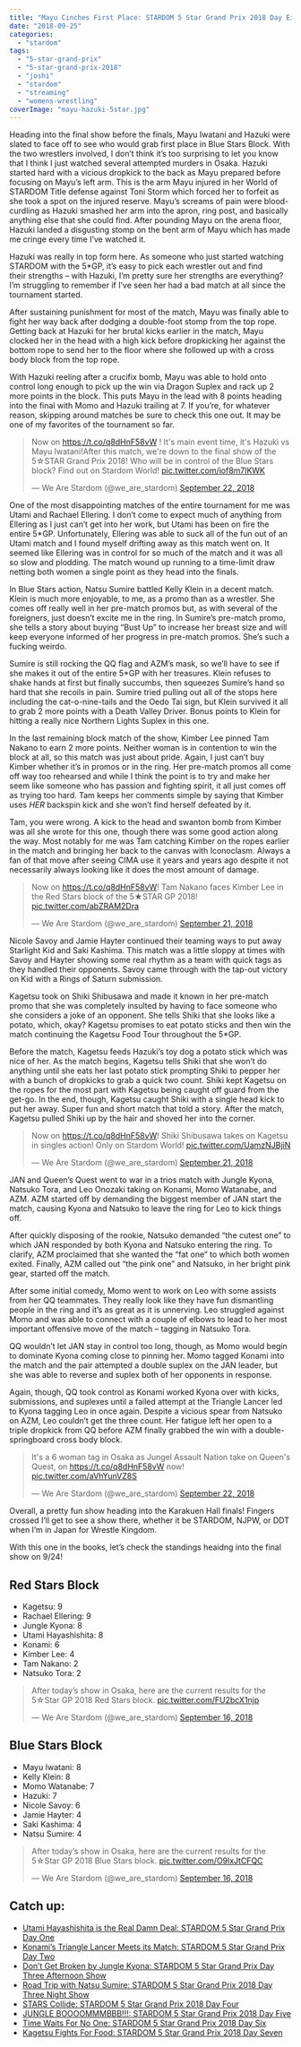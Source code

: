 ```yaml
---
title: "Mayu Cinches First Place: STARDOM 5 Star Grand Prix 2018 Day Eight"
date: "2018-09-25"
categories: 
  - "stardom"
tags: 
  - "5-star-grand-prix"
  - "5-star-grand-prix-2018"
  - "joshi"
  - "stardom"
  - "streaming"
  - "womens-wrestling"
coverImage: "mayu-hazuki-5star.jpg"
---
```


Heading into the final show before the finals, Mayu Iwatani and Hazuki were slated to face off to see who would grab first place in Blue Stars Block. With the two wrestlers involved, I don’t think it’s too surprising to let you know that I think I just watched several attempted murders in Osaka. Hazuki started hard with a vicious dropkick to the back as Mayu prepared before focusing on Mayu’s left arm. This is the arm Mayu injured in her World of STARDOM Title defense against Toni Storm which forced her to forfeit as she took a spot on the injured reserve. Mayu’s screams of pain were blood-curdling as Hazuki smashed her arm into the apron, ring post, and basically anything else that she could find. After pounding Mayu on the arena floor, Hazuki landed a disgusting stomp on the bent arm of Mayu which has made me cringe every time I’ve watched it.

Hazuki was really in top form here. As someone who just started watching STARDOM with the 5\*GP, it’s easy to pick each wrestler out and find their strengths – with Hazuki, I’m pretty sure her strengths are everything? I’m struggling to remember if I’ve seen her had a bad match at all since the tournament started.

After sustaining punishment for most of the match, Mayu was finally able to fight her way back after dodging a double-foot stomp from the top rope. Getting back at Hazuki for her brutal kicks earlier in the match, Mayu clocked her in the head with a high kick before dropkicking her against the bottom rope to send her to the floor where she followed up with a cross body block from the top rope.

With Hazuki reeling after a crucifix bomb, Mayu was able to hold onto control long enough to pick up the win via Dragon Suplex and rack up 2 more points in the block. This puts Mayu in the lead with 8 points heading into the final with Momo and Hazuki trailing at 7. If you’re, for whatever reason, skipping around matches be sure to check this one out. It may be one of my favorites of the tournament so far.

<blockquote class="twitter-tweet" data-width="550" data-dnt="true"><p lang="en" dir="ltr">Now on <a href="https://t.co/q8dHnF58vW">https://t.co/q8dHnF58vW</a> ! It's main event time, it's Hazuki vs Mayu Iwatani!After this match, we're down to the final show of the 5☆STAR Grand Prix 2018! Who will be in control of the Blue Stars block? Find out on Stardom World! <a href="https://t.co/iof8m7lKWK">pic.twitter.com/iof8m7lKWK</a></p><p>— We Are Stardom (@we_are_stardom) <a href="https://twitter.com/we_are_stardom/status/1043583295110303744?ref_src=twsrc%5Etfw">September 22, 2018</a></p></blockquote>

<script async src="https://platform.twitter.com/widgets.js" charset="utf-8"></script>

One of the most disappointing matches of the entire tournament for me was Utami and Rachael Ellering. I don’t come to expect much of anything from Ellering as I just can’t get into her work, but Utami has been on fire the entire 5\*GP. Unfortunately, Ellering was able to suck all of the fun out of an Utami match and I found myself drifting away as this match went on. It seemed like Ellering was in control for so much of the match and it was all so slow and plodding. The match wound up running to a time-limit draw netting both women a single point as they head into the finals.

In Blue Stars action, Natsu Sumire battled Kelly Klein in a decent match. Klein is much more enjoyable, to me, as a promo than as a wrestler. She comes off really well in her pre-match promos but, as with several of the foreigners, just doesn’t excite me in the ring. In Sumire’s pre-match promo, she tells a story about buying “Bust Up” to increase her breast size and will keep everyone informed of her progress in pre-match promos. She’s such a fucking weirdo.

Sumire is still rocking the QQ flag and AZM’s mask, so we’ll have to see if she makes it out of the entire 5\*GP with her treasures. Klein refuses to shake hands at first but finally succumbs, then squeezes Sumire’s hand so hard that she recoils in pain. Sumire tried pulling out all of the stops here including the cat-o-nine-tails and the Oedo Tai sign, but Klein survived it all to grab 2 more points with a Death Valley Driver. Bonus points to Klein for hitting a really nice Northern Lights Suplex in this one.

In the last remaining block match of the show, Kimber Lee pinned Tam Nakano to earn 2 more points. Neither woman is in contention to win the block at all, so this match was just about pride. Again, I just can’t buy Kimber whether it’s in promos or in the ring. Her pre-match promos all come off way too rehearsed and while I think the point is to try and make her seem like someone who has passion and fighting spirit, it all just comes off as trying too hard. Tam keeps her comments simple by saying that Kimber uses _HER_ backspin kick and she won’t find herself defeated by it.

Tam, you were wrong. A kick to the head and swanton bomb from Kimber was all she wrote for this one, though there was some good action along the way. Most notably for me was Tam catching Kimber on the ropes earlier in the match and bringing her back to the canvas with Iconoclasm. Always a fan of that move after seeing CIMA use it years and years ago despite it not necessarily always looking like it does the most amount of damage.

<blockquote class="twitter-tweet" data-width="550" data-dnt="true"><p lang="en" dir="ltr">Now on <a href="https://t.co/q8dHnF58vW">https://t.co/q8dHnF58vW</a>! Tam Nakano faces Kimber Lee in the Red Stars block of the 5★STAR GP 2018! <a href="https://t.co/abZRAM2Dra">pic.twitter.com/abZRAM2Dra</a></p><p>— We Are Stardom (@we_are_stardom) <a href="https://twitter.com/we_are_stardom/status/1043035330444587010?ref_src=twsrc%5Etfw">September 21, 2018</a></p></blockquote>

<script async src="https://platform.twitter.com/widgets.js" charset="utf-8"></script>

Nicole Savoy and Jamie Hayter continued their teaming ways to put away Starlight Kid and Saki Kashima. This match was a little sloppy at times with Savoy and Hayter showing some real rhythm as a team with quick tags as they handled their opponents. Savoy came through with the tap-out victory on Kid with a Rings of Saturn submission.

Kagetsu took on Shiki Shibusawa and made it known in her pre-match promo that she was completely insulted by having to face someone who she considers a joke of an opponent. She tells Shiki that she looks like a potato, which, okay? Kagetsu promises to eat potato sticks and then win the match continuing the Kagetsu Food Tour throughout the 5\*GP.

Before the match, Kagetsu feeds Hazuki’s toy dog a potato stick which was nice of her. As the match begins, Kagetsu tells Shiki that she won’t do anything until she eats her last potato stick prompting Shiki to pepper her with a bunch of dropkicks to grab a quick two count. Shiki kept Kagetsu on the ropes for the most part with Kagetsu being caught off guard from the get-go. In the end, though, Kagetsu caught Shiki with a single head kick to put her away. Super fun and short match that told a story. After the match, Kagetsu pulled Shiki up by the hair and shoved her into the corner.

<blockquote class="twitter-tweet" data-width="550" data-dnt="true"><p lang="en" dir="ltr">Now on <a href="https://t.co/q8dHnF58vW">https://t.co/q8dHnF58vW</a>! Shiki Shibusawa takes on Kagetsu in singles action! Only on Stardom World! <a href="https://t.co/UamzNJBjiN">pic.twitter.com/UamzNJBjiN</a></p><p>— We Are Stardom (@we_are_stardom) <a href="https://twitter.com/we_are_stardom/status/1043080585655156736?ref_src=twsrc%5Etfw">September 21, 2018</a></p></blockquote>

<script async src="https://platform.twitter.com/widgets.js" charset="utf-8"></script>

JAN and Queen’s Quest went to war in a trios match with Jungle Kyona, Natsuko Tora, and Leo Onozaki taking on Konami, Momo Watanabe, and AZM. AZM started off by demanding the biggest member of JAN start the match, causing Kyona and Natsuko to leave the ring for Leo to kick things off.

After quickly disposing of the rookie, Natsuko demanded “the cutest one” to which JAN responded by both Kyona and Natsuko entering the ring. To clarify, AZM proclaimed that she wanted the “fat one” to which both women exited. Finally, AZM called out “the pink one” and Natsuko, in her bright pink gear, started off the match.

After some initial comedy, Momo went to work on Leo with some assists from her QQ teammates. They really look like they have fun dismantling people in the ring and it’s as great as it is unnerving. Leo struggled against Momo and was able to connect with a couple of elbows to lead to her most important offensive move of the match – tagging in Natsuko Tora.

QQ wouldn’t let JAN stay in control too long, though, as Momo would begin to dominate Kyona coming close to pinning her. Momo tagged Konami into the match and the pair attempted a double suplex on the JAN leader, but she was able to reverse and suplex both of her opponents in response.

Again, though, QQ took control as Konami worked Kyona over with kicks, submissions, and suplexes until a failed attempt at the Triangle Lancer led to Kyona tagging Leo in once again. Despite a vicious spear from Natsuko on AZM, Leo couldn’t get the three count. Her fatigue left her open to a triple dropkick from QQ before AZM finally grabbed the win with a double-springboard cross body block.

<blockquote class="twitter-tweet" data-width="550" data-dnt="true"><p lang="en" dir="ltr">It's a 6 woman tag in Osaka as Jungel Assault Nation take on Queen's Quest, on <a href="https://t.co/q8dHnF58vW">https://t.co/q8dHnF58vW</a> now! <a href="https://t.co/aVhYunVZ8S">pic.twitter.com/aVhYunVZ8S</a></p><p>— We Are Stardom (@we_are_stardom) <a href="https://twitter.com/we_are_stardom/status/1043344018124333056?ref_src=twsrc%5Etfw">September 22, 2018</a></p></blockquote>

<script async src="https://platform.twitter.com/widgets.js" charset="utf-8"></script>

Overall, a pretty fun show heading into the Karakuen Hall finals! Fingers crossed I’ll get to see a show there, whether it be STARDOM, NJPW, or DDT when I’m in Japan for Wrestle Kingdom.

With this one in the books, let’s check the standings heaidng into the final show on 9/24!

## Red Stars Block

- Kagetsu: 9
- Rachael Ellering: 9
- Jungle Kyona: 8
- Utami Hayashishita: 8
- Konami: 6
- Kimber Lee: 4
- Tam Nakano: 2
- Natsuko Tora: 2

<blockquote class="twitter-tweet" data-width="550" data-dnt="true"><p lang="en" dir="ltr">After today’s show in Osaka, here are the current results for the 5☆Star GP 2018 Red Stars block. <a href="https://t.co/FU2bcX1njp">pic.twitter.com/FU2bcX1njp</a></p><p>— We Are Stardom (@we_are_stardom) <a href="https://twitter.com/we_are_stardom/status/1041197028976390147?ref_src=twsrc%5Etfw">September 16, 2018</a></p></blockquote>

<script async src="https://platform.twitter.com/widgets.js" charset="utf-8"></script>

## Blue Stars Block

- Mayu Iwatani: 8
- Kelly Klein: 8
- Momo Watanabe: 7
- Hazuki: 7
- Nicole Savoy: 6
- Jamie Hayter: 4
- Saki Kashima: 4
- Natsu Sumire: 4

<blockquote class="twitter-tweet" data-width="550" data-dnt="true"><p lang="en" dir="ltr">After today’s show in Osaka, here are the current results for the 5☆Star GP 2018 Blue Stars block. <a href="https://t.co/O9lxJtCFQC">pic.twitter.com/O9lxJtCFQC</a></p><p>— We Are Stardom (@we_are_stardom) <a href="https://twitter.com/we_are_stardom/status/1041196689388855296?ref_src=twsrc%5Etfw">September 16, 2018</a></p></blockquote>

<script async src="https://platform.twitter.com/widgets.js" charset="utf-8"></script>

## Catch up:

- [Utami Hayashishita is the Real Damn Deal: STARDOM 5 Star Grand Prix Day One](https://www.gansobomb.com/2018/08/21/stardom-5-star-grand-prix-day-one/)
- [Konami’s Triangle Lancer Meets its Match: STARDOM 5 Star Grand Prix Day Two](https://www.gansobomb.com/2018/08/25/stardom-5-star-grand-prix-day-two/)
- [Don’t Get Broken by Jungle Kyona: STARDOM 5 Star Grand Prix Day Three Afternoon Show](https://www.gansobomb.com/2018/08/30/stardom-5-star-grand-prix-day-three-afternoon-show/)
- [Road Trip with Natsu Sumire: STARDOM 5 Star Grand Prix 2018 Day Three Night Show](https://www.gansobomb.com/2018/09/01/stardom-5-star-grand-prix-day-three-night-show/)
- [STARS Collide: STARDOM 5 Star Grand Prix 2018 Day Four](https://www.gansobomb.com/2018/09/08/stardom-5-star-grand-prix-2018-day-four/)
- [JUNGLE BOOOOMMMBBB!!!: STARDOM 5 Star Grand Prix 2018 Day Five](https://www.gansobomb.com/2018/09/12/stardom-5-star-grand-prix-2018-day-five/)
- [Time Waits For No One: STARDOM 5 Star Grand Prix 2018 Day Six](https://www.gansobomb.com/2018/09/16/stardom-5-star-grand-prix-2018-day-six/)
- [Kagetsu Fights For Food: STARDOM 5 Star Grand Prix 2018 Day Seven](https://www.gansobomb.com/2018/09/22/stardom-5-star-grand-prix-2018-day-seven/)
